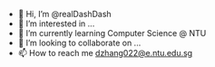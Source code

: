 - 👋 Hi, I’m @realDashDash
- 👀 I’m interested in ...
- 🌱 I’m currently learning Computer Science @ NTU
- 💞️ I’m looking to collaborate on ...
- 📫 How to reach me dzhang022@e.ntu.edu.sg

<!---
realDashDash/realDashDash is a ✨ special ✨ repository because its `README.md` (this file) appears on your GitHub profile.
You can click the Preview link to take a look at your changes.
--->
